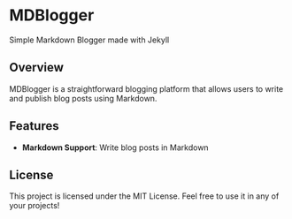 # MDBlogger

Simple Markdown Blogger made with Jekyll 

## Overview

MDBlogger is a straightforward blogging platform that allows users to write and publish blog posts using Markdown.

## Features

- **Markdown Support**: Write blog posts in Markdown

## License

This project is licensed under the MIT License. Feel free to use it in any of your projects!
